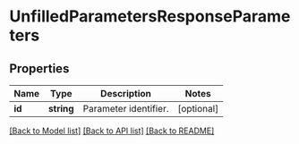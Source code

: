 # UnfilledParametersResponseParameters

## Properties
Name | Type | Description | Notes
------------ | ------------- | ------------- | -------------
**id** | **string** | Parameter identifier. | [optional] 

[[Back to Model list]](../../README.md#documentation-for-models) [[Back to API list]](../../README.md#documentation-for-api-endpoints) [[Back to README]](../../README.md)

